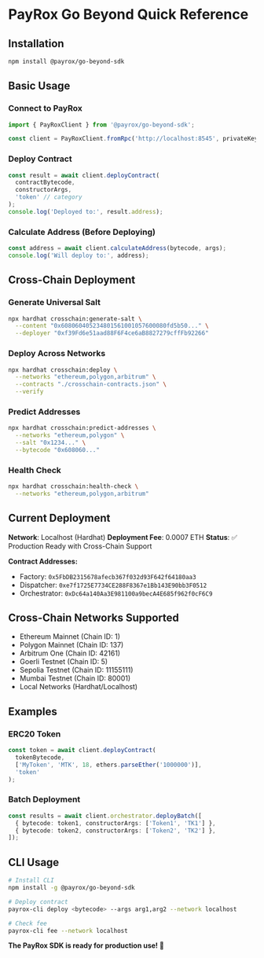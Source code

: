 # PayRox Go Beyond Quick Reference

## Installation

```bash
npm install @payrox/go-beyond-sdk
```

## Basic Usage

### Connect to PayRox

```typescript
import { PayRoxClient } from '@payrox/go-beyond-sdk';

const client = PayRoxClient.fromRpc('http://localhost:8545', privateKey, 'localhost');
```

### Deploy Contract

```typescript
const result = await client.deployContract(
  contractBytecode,
  constructorArgs,
  'token' // category
);
console.log('Deployed to:', result.address);
```

### Calculate Address (Before Deploying)

```typescript
const address = await client.calculateAddress(bytecode, args);
console.log('Will deploy to:', address);
```

## Cross-Chain Deployment

### Generate Universal Salt

```bash
npx hardhat crosschain:generate-salt \
  --content "0x608060405234801561001057600080fd5b50..." \
  --deployer "0xf39Fd6e51aad88F6F4ce6aB8827279cffFb92266"
```

### Deploy Across Networks

```bash
npx hardhat crosschain:deploy \
  --networks "ethereum,polygon,arbitrum" \
  --contracts "./crosschain-contracts.json" \
  --verify
```

### Predict Addresses

```bash
npx hardhat crosschain:predict-addresses \
  --networks "ethereum,polygon" \
  --salt "0x1234..." \
  --bytecode "0x608060..."
```

### Health Check

```bash
npx hardhat crosschain:health-check \
  --networks "ethereum,polygon,arbitrum"
```

## Current Deployment

**Network**: Localhost (Hardhat) **Deployment Fee**: 0.0007 ETH **Status**: ✅ Production Ready with
Cross-Chain Support

**Contract Addresses:**

- Factory: `0x5FbDB2315678afecb367f032d93F642f64180aa3`
- Dispatcher: `0xe7f1725E7734CE288F8367e1Bb143E90bb3F0512`
- Orchestrator: `0xDc64a140Aa3E981100a9becA4E685f962f0cF6C9`

## Cross-Chain Networks Supported

- Ethereum Mainnet (Chain ID: 1)
- Polygon Mainnet (Chain ID: 137)
- Arbitrum One (Chain ID: 42161)
- Goerli Testnet (Chain ID: 5)
- Sepolia Testnet (Chain ID: 11155111)
- Mumbai Testnet (Chain ID: 80001)
- Local Networks (Hardhat/Localhost)

## Examples

### ERC20 Token

```typescript
const token = await client.deployContract(
  tokenBytecode,
  ['MyToken', 'MTK', 18, ethers.parseEther('1000000')],
  'token'
);
```

### Batch Deployment

```typescript
const results = await client.orchestrator.deployBatch([
  { bytecode: token1, constructorArgs: ['Token1', 'TK1'] },
  { bytecode: token2, constructorArgs: ['Token2', 'TK2'] },
]);
```

## CLI Usage

```bash
# Install CLI
npm install -g @payrox/go-beyond-sdk

# Deploy contract
payrox-cli deploy <bytecode> --args arg1,arg2 --network localhost

# Check fee
payrox-cli fee --network localhost
```

**The PayRox SDK is ready for production use! 🚀**
